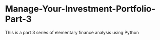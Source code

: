 # Manage-Your-Investment-Portfolio-Part-3
This is a part 3 series of elementary finance analysis using Python 
